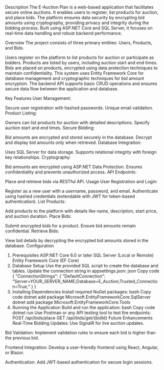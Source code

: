 Description
The E-Auction Plan is a web-based application that facilitates secure online auctions. It enables users to register, list products for auction, and place bids. The platform ensures data security by encrypting bid amounts using cryptography, providing privacy and integrity during the bidding process. Built using ASP.NET Core and SQL Server, it focuses on real-time data handling and robust backend performance.

Overview
The project consists of three primary entities: Users, Products, and Bids.

Users register on the platform to list products for auction or participate as bidders.
Products are listed by users, including auction start and end times.
Bids are placed on products, encrypted using data protection techniques to maintain confidentiality.
This system uses Entity Framework Core for database management and cryptographic techniques for bid amount encryption. The backend API supports basic CRUD operations and ensures secure data flow between the application and database.

Key Features
User Management:

Secure user registration with hashed passwords.
Unique email validation.
Product Listing:

Owners can list products for auction with detailed descriptions.
Specify auction start and end times.
Secure Bidding:

Bid amounts are encrypted and stored securely in the database.
Decrypt and display bid amounts only when retrieved.
Database Integration:

Uses SQL Server for data storage.
Supports relational integrity with foreign key relationships.
Cryptography:

Bid amounts are encrypted using ASP.NET Data Protection.
Ensures confidentiality and prevents unauthorized access.
API Endpoints:

Place and retrieve bids via RESTful API.
Usage
User Registration and Login:

Register as a new user with a username, password, and email.
Authenticate using hashed credentials (extendable with JWT for token-based authentication).
List Products:

Add products to the platform with details like name, description, start price, and auction duration.
Place Bids:

Submit encrypted bids for a product.
Ensure bid amounts remain confidential.
Retrieve Bids:

View bid details by decrypting the encrypted bid amounts stored in the database.
Configuration
1. Prerequisites
ASP.NET Core 6.0 or later
SQL Server (Local or Remote)
Entity Framework Core (EF Core)
2. Database Setup
Use the provided SQL script to create the database and tables.
Update the connection string in appsettings.json:
json
Copy code
{
  "ConnectionStrings": {
    "DefaultConnection": "Server=YOUR_SERVER_NAME;Database=E_Auction;Trusted_Connection=True;"
  }
}
3. Installing Dependencies
Install required NuGet packages:
bash
Copy code
dotnet add package Microsoft.EntityFrameworkCore.SqlServer
dotnet add package Microsoft.EntityFrameworkCore.Tools
4. Running the Application
Build and run the application:
bash
Copy code
dotnet run
Use Postman or any API testing tool to test the endpoints:
POST /api/bids/place
GET /api/bids/get/{bidId}
Future Enhancements
Real-Time Bidding Updates:
Use SignalR for live auction updates.

Bid Validation:
Implement validation rules to ensure each bid is higher than the previous bid.

Frontend Integration:
Develop a user-friendly frontend using React, Angular, or Blazor.

Authentication:
Add JWT-based authentication for secure login sessions.
